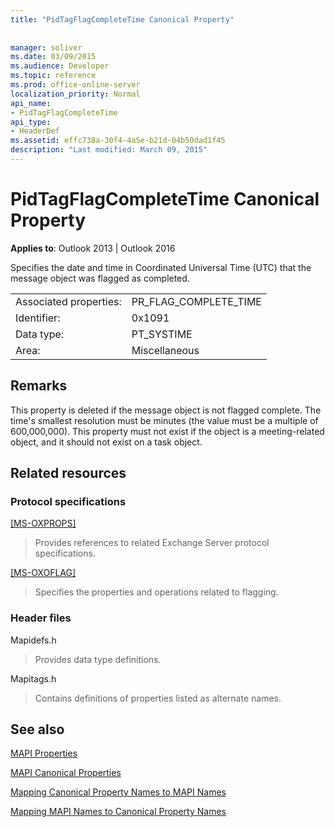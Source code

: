 ```yaml
---
title: "PidTagFlagCompleteTime Canonical Property"
 
 
manager: soliver
ms.date: 03/09/2015
ms.audience: Developer
ms.topic: reference
ms.prod: office-online-server
localization_priority: Normal
api_name:
- PidTagFlagCompleteTime
api_type:
- HeaderDef
ms.assetid: effc738a-30f4-4a5e-b21d-04b50dad1f45
description: "Last modified: March 09, 2015"
---
```


# PidTagFlagCompleteTime Canonical Property

  
  
**Applies to**: Outlook 2013 | Outlook 2016 
  
Specifies the date and time in Coordinated Universal Time (UTC) that the message object was flagged as completed.
  
|||
|:-----|:-----|
|Associated properties:  <br/> |PR_FLAG_COMPLETE_TIME  <br/> |
|Identifier:  <br/> |0x1091  <br/> |
|Data type:  <br/> |PT_SYSTIME  <br/> |
|Area:  <br/> |Miscellaneous  <br/> |
   
## Remarks

This property is deleted if the message object is not flagged complete. The time's smallest resolution must be minutes (the value must be a multiple of 600,000,000). This property must not exist if the object is a meeting-related object, and it should not exist on a task object.
  
## Related resources

### Protocol specifications

[[MS-OXPROPS]](https://msdn.microsoft.com/library/f6ab1613-aefe-447d-a49c-18217230b148%28Office.15%29.aspx)
  
> Provides references to related Exchange Server protocol specifications.
    
[[MS-OXOFLAG]](https://msdn.microsoft.com/library/f1e50be4-ed30-4c2a-b5cb-8ff3aaaf9b91%28Office.15%29.aspx)
  
> Specifies the properties and operations related to flagging.
    
### Header files

Mapidefs.h
  
> Provides data type definitions.
    
Mapitags.h
  
> Contains definitions of properties listed as alternate names.
    
## See also



[MAPI Properties](mapi-properties.md)
  
[MAPI Canonical Properties](mapi-canonical-properties.md)
  
[Mapping Canonical Property Names to MAPI Names](mapping-canonical-property-names-to-mapi-names.md)
  
[Mapping MAPI Names to Canonical Property Names](mapping-mapi-names-to-canonical-property-names.md)

